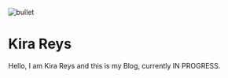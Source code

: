 
![bullet](https://github.com/KiraReys/blog/blob/site/assets/images/bullet.png)

# Kira Reys

Hello, I am Kira Reys and this is my Blog, currently IN PROGRESS.
